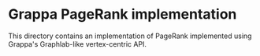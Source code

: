 # Grappa PageRank implementation

This directory contains an implementation of PageRank implemented using Grappa's Graphlab-like vertex-centric API.

